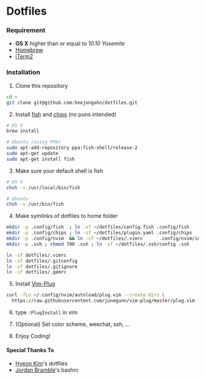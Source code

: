 # Dotfiles

### Requirement

- **OS X** higher than or equal to _10.10 Yosemite_
- [Homebrew](http://brew.sh/)
- [iTerm2](http://iterm2.com/)

### Installation

1. Clone this repository

  ```bash
  cd ~
  git clone git@github.com:heejongahn/dotfiles.git
  ```

2. Install [fish](https://fishshell.com) and [chips](https://github.com/kinoru/chips) (no puns intended)

  ```bash
  # OS X
  brew install

  # Ubuntu (using PPA)
  sudo apt-add-repository ppa:fish-shell/release-2
  sudo apt-get update
  sudo apt-get install fish
  ```

3. Make sure your default shell is fish

  ```bash
  # OS X
  chsh -s /usr/local/bin/fish

  # Ubuntu
  chsh -s /usr/bin/fish
  ```

4. Make symlinks of dotfiles to home folder

  ```bash
  mkdir -p .config/fish  ; ln -sf ~/dotfiles/config.fish .config/fish
  mkdir -p .config/chips ; ln -sf ~/dotfiles/plugin.yaml .config/chips
  mkdir -p .config/nvim  && ln -sf ~/dotfiles/.vimrc      .config/nvim/init.vim
  mkdir -p .ssh ; chmod 700 .ssh ; ln -sf ~/dotfiles/.ssh/config .ssh

  ln -sf dotfiles/.vimrc
  ln -sf dotfiles/.gitconfig
  ln -sf dotfiles/.gitignore
  ln -sf dotfiles/.gemrc
  ```

5. Install [Vim-Plug](https://github.com/junegunn/vim-plug)

  ```bash
  curl -fLo ~/.config/nvim/autoload/plug.vim --create-dirs \
    https://raw.githubusercontent.com/junegunn/vim-plug/master/plug.vim
  ```

6. type `:PlugInstall` in vim

7. (Optional) Set color scheme, weechat, ssh, ...

8. Enjoy Coding!

#### Special Thanks To

- [Hyeon Kim](https://github.com/simnalamburt)'s dotfiles
- [Jordan Bramble](https://github.com/jbrambleDC)'s bashrc
